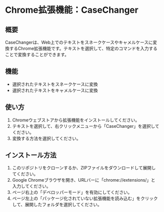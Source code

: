 # Chrome拡張機能：CaseChanger

## 概要

CaseChangerは、Web上でのテキストをスネークケースやキャメルケースに変換するChrome拡張機能です。テキストを選択して、特定のコマンドを入力することで変換することができます。

## 機能

- 選択されたテキストをスネークケースに変換
- 選択されたテキストをキャメルケースに変換

## 使い方

1. Chromeウェブストアから拡張機能をインストールしてください。
2. テキストを選択して、右クリックメニューから「CaseChanger」を選択してください。
3. 変換する方法を選択してください。

## インストール方法

1. このリポジトリをクローンするか、ZIPファイルをダウンロードして展開してください。
2. Google Chromeブラウザを開き、URLバーに「chrome://extensions/」と入力してください。
3. ページ右上の「デベロッパーモード」を有効にしてください。
4. ページ左上の「パッケージ化されていない拡張機能を読み込む」をクリックして、展開したフォルダを選択してください。
